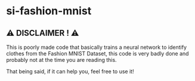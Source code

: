 # si-fashion-mnist
## ⚠️ DISCLAIMER ! ⚠️
This is poorly made code that basically trains a neural network to identify clothes from the Fashion MNIST Dataset, this code is very badly done and probably not at the time you are reading this.

That being said, if it can help you, feel free to use it!
